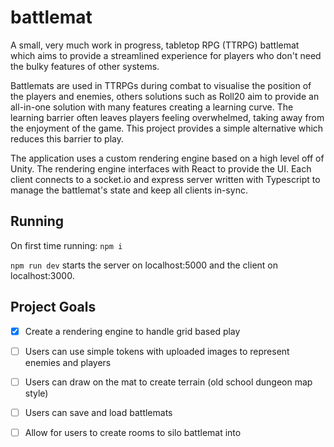 # battlemat

A small, very much work in progress, tabletop RPG (TTRPG) battlemat which aims to provide a streamlined experience for players who don't need the bulky features of other systems. 

Battlemats are used in TTRPGs during combat to visualise the position of the players and enemies, others solutions such as Roll20 aim to provide an all-in-one solution with many features creating a learning curve. The learning barrier often leaves players feeling overwhelmed, taking away from the enjoyment of the game. This project provides a simple alternative which reduces this barrier to play. 

The application uses a custom rendering engine based on a high level off of Unity. The rendering engine interfaces with React to provide the UI. Each client connects to a socket.io and express server written with Typescript to manage the battlemat's state and keep all clients in-sync.

## Running 

On first time running: `npm i` 

`npm run dev` starts the server on localhost:5000 and the client on localhost:3000. 

## Project Goals

- [x] Create a rendering engine to handle grid based play
- [ ] Users can use simple tokens with uploaded images to represent enemies and players
- [ ] Users can draw on the mat to create terrain (old school dungeon map style) 
- [ ] Users can save and load battlemats
- [ ] Allow for users to create rooms to silo battlemat into


